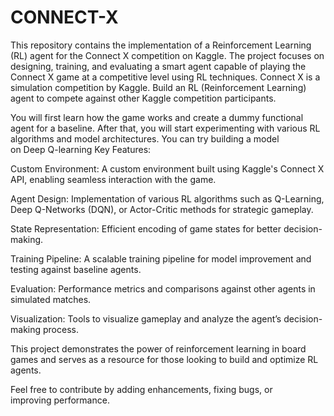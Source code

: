 # CONNECT-X
This repository contains the implementation of a Reinforcement Learning (RL) agent for the Connect X competition on Kaggle. The project focuses on designing, training, and evaluating a smart agent capable of playing the Connect X game at a competitive level using RL techniques.
Connect X is a simulation competition by Kaggle. Build an RL (Reinforcement Learning) agent to compete against other Kaggle competition participants. 

You will first learn how the game works and create a dummy functional agent for a baseline. After that, you will start experimenting with various RL algorithms and model architectures. You can try building a model on Deep Q-learning
Key Features:

Custom Environment: A custom environment built using Kaggle's Connect X API, enabling seamless interaction with the game.



Agent Design: Implementation of various RL algorithms such as Q-Learning, Deep Q-Networks (DQN), or Actor-Critic methods for strategic gameplay.


State Representation: Efficient encoding of game states for better decision-making.


Training Pipeline: A scalable training pipeline for model improvement and testing against baseline agents.


Evaluation: Performance metrics and comparisons against other agents in simulated matches.


Visualization: Tools to visualize gameplay and analyze the agent’s decision-making process.


This project demonstrates the power of reinforcement learning in board games and serves as a resource for those looking to build and optimize RL agents.

Feel free to contribute by adding enhancements, fixing bugs, or improving performance.
